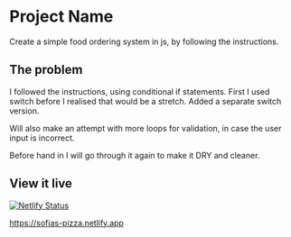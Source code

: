 # Project Name

Create a simple food ordering system in js, by following the instructions.

## The problem

I followed the instructions, using conditional if statements. First I used switch before I realised that would be a stretch.
Added a separate switch version. 

Will also make an attempt with more loops for validation, in case the user input is incorrect.

Before hand in I will go through it again to make it DRY and cleaner.

## View it live

[![Netlify Status](https://api.netlify.com/api/v1/badges/9fb8f014-858f-4b60-91f4-8e292195b1ca/deploy-status)](https://app.netlify.com/sites/sofias-pizza/deploys)

https://sofias-pizza.netlify.app
